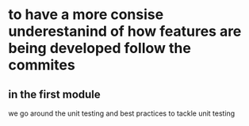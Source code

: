 # to have a more consise underestanind of how features are being developed follow the commites



## in the first module 
we go around the unit testing and best practices to tackle unit testing
